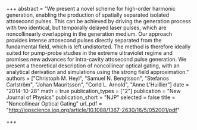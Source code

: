 +++
abstract = "We present a novel scheme for high-order harmonic generation, enabling the production of spatially separated isolated attosecond pulses. This can be achieved by driving the generation process with two identical, but temporally delayed laser pulses, which are noncollinearly overlapping in the generation medium. Our approach provides intense attosecond pulses directly separated from the fundamental field, which is left undistorted. The method is therefore ideally suited for pump-probe studies in the extreme ultraviolet regime and promises new advances for intra-cavity attosecond pulse generation. We present a theoretical description of noncollinear optical gating, with an analytical derivation and simulations using the strong field approximation."
authors = ["Christoph M. Heyl", "Samuel N. Bengtsson", "Stefanos Carlström", "Johan Mauritsson", "Corld L. Arnold", "Anne L'Huillier"]
date = "2014-10-28"
math = true
publication_types = ["2"]
publication = "New Journal of Physics"
publication_short = "NJP"
selected = false
title = "Noncollinear Optical Gating"
url_pdf = "http://iopscience.iop.org/article/10.1088/1367-2630/16/5/052001/pdf"

+++
